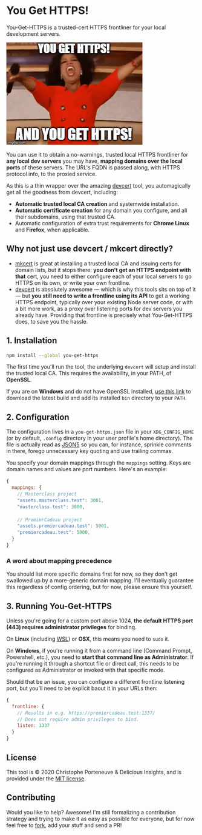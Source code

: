 # You Get HTTPS!

You-Get-HTTPS is a trusted-cert HTTPS frontliner for your local development servers.

<!-- FIXME BADGES (package version, npm stats, coding style, CI build status, deps up-to-date, deps vulns…) -->

![You get HTTPS! And you get HTTPS! Everyone gets HTTPS!](./assets/you-get-https.gif)

You can use it to obtain a no-warnings, trusted local HTTPS frontliner for **any local dev servers** you may have, **mapping domains over the local ports** of these servers.  The URL's FQDN is passed along, with HTTPS protocol info, to the proxied service.

As this is a thin wrapper over the amazing [devcert](https://github.com/davewasmer/devcert#readme) tool, you automagically get all the goodness from devcert, including:

- **Automatic trusted local CA creation** and systemwide installation.
- **Automatic certificate creation** for any domain you configure, and all their subdomains, using that trusted CA.
- Automatic configuration of extra trust requirements for **Chrome Linux** and **Firefox**, when applicable.

## Why not just use devcert / mkcert directly?

- [mkcert](https://github.com/FiloSottile/mkcert#readme) is great at installing a trusted local CA and issuing certs for domain lists, but it stops there: **you don't get an HTTPS endpoint with that** cert, you need to either configure each of your local servers to go HTTPS on its own, or write your own frontline.
- [devcert](https://github.com/davewasmer/devcert#readme) is absolutely awesome — which is why this tools sits on top of it — but **you still need to write a frontline using its API** to get a working HTTPS endpoint, typically over your existing Node server code, or with a bit more work, as a proxy over listening ports for dev servers you already have.  Providing that frontline is precisely what You-Get-HTTPS does, to save you the hassle.

## 1. Installation

```bash
npm install --global you-get-https
```

The first time you'll run the tool, the underlying `devcert` will setup and install the trusted local CA.  This requires the availability, in your PATH, of **OpenSSL**.

If you are on **Windows** and do not have OpenSSL installed, [use this link](https://slproweb.com/products/Win32OpenSSL.html) to download the latest build and add its installed `bin` directory to your `PATH`.

## 2. Configuration

The configuration lives in a `you-get-https.json` file in your `XDG_CONFIG_HOME` (or by default, `.config` directory in your user profile's home directory). The file is actually read as [JSON5](https://json5.org/) so you can, for instance, sprinkle comments in there, forego unnecessary key quoting and use trailing commas.

You specify your domain mappings through the `mappings` setting.  Keys are domain names and values are port numbers. Here's an example:

```js
{
  mappings: {
    // Masterclass project
    "assets.masterclass.test": 3001,
    "masterclass.test": 3000,

    // PremierCadeau project
    "assets.premiercadeau.test": 5001,
    "premiercadeau.test": 5000,
  }
}
```

### A word about mapping precedence

You should list more specific domains first for now, so they don't get swallowed up by a more-generic domain mapping.  I'll eventually guarantee this regardless of config ordering, but for now, please ensure this yourself.

## 3. Running You-Get-HTTPS

Unless you're going for a custom port above 1024, **the default HTTPS port (443) requires administrator privileges** for binding.

On **Linux** (including [WSL](https://docs.microsoft.com/en-us/windows/wsl/about)) or **OSX**, this means you need to `sudo` it.

On **Windows**, if you're running it from a command line (Command Prompt, Powershell, etc.), you need to **start that command line as Administrator**.  If you're running it through a shortcut file or direct call, this needs to be configured as Administrator or invoked with that specific mode.

Should that be an issue, you can configure a different frontline listening port, but you'll need to be explicit baout it in your URLs then:

```js
{
  frontline: {
    // Results in e.g. https://premiercadeau.test:1337/
    // Does not require admin privileges to bind.
    listen: 1337
  }
}
```

## License

This tool is © 2020 Christophe Porteneuve & Delicious Insights, and is provided under the [MIT license](./LICENSE.md).

## Contributing

Would you like to help? Awesome! I'm still formalizing a contribution strategy and trying to make it as easy as possible for everyone, but for now feel free to [fork](https://github.com/deliciousinsights/you-get-https/fork), add your stuff and send a PR!
